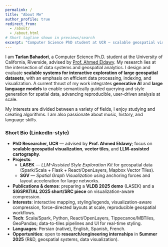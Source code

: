 ```yaml
---
permalink: /
title: "About Me"
author_profile: true
redirect_from: 
  - /about/
  - /about.html
# Short tagline shown in previews/search
excerpt: "Computer Science PhD student at UCR — scalable geospatial visualization & analytics"
---
```

I am **Tarlan Bahadori**, a Computer Science Ph.D. student at the University of California, Riverside, advised by [Prof. Ahmed Eldawy](https://www.cs.ucr.edu/~eldawy/). My research lies at the intersection of data systems and geospatial analytics. I design and evaluate **scalable systems for interactive exploration of large geospatial datasets**, with an emphasis on efficient data processing, indexing, and visualization. A current thrust of my work integrates **generative AI** and **large language models** to enable semantically guided querying and style generation for spatial data, advancing reproducible, user-driven analysis at scale.


My interests are divided between a variety of fields, I enjoy studying and creating algorithms. I am also passionate about music, history, and language skills.

### Short Bio (LinkedIn-style)
- **PhD Researcher, UCR** — advised by **Prof. Ahmed Eldawy**; focus on **scalable geospatial visualization**, **vector tiles**, and **LLM-assisted cartography**.  
- **Projects**:  
  - **LASEK** — *LLM-Assisted Style Exploration Kit* for geospatial data (Spark/Scala + Flask + React/OpenLayers, Mapbox Vector Tiles).  
  - **SGV** — *Spatial Graph Visualization* using anchoring forces and layout acceleration for large networks.
- **Publications & demos**: preparing a **VLDB 2025 demo** (LASEK) and a **SIGSPATIAL 2025 short/SRC piece** on visualization-aware compression.
- **Interests**: interactive mapping, styling/legends, visualization-aware compression, force-directed layouts at scale, reproducible geospatial workflows.
- **Tech**: Scala/Spark, Python, React/OpenLayers, Tippecanoe/MBTiles, GeoPandas; data-to-tiles pipelines and UI for real-time styling.
- **Languages**: Persian (native), English, Spanish, French.
- **Opportunities**: open to **research/engineering internships** in **Summer 2025** (R&D, geospatial systems, data visualization).


